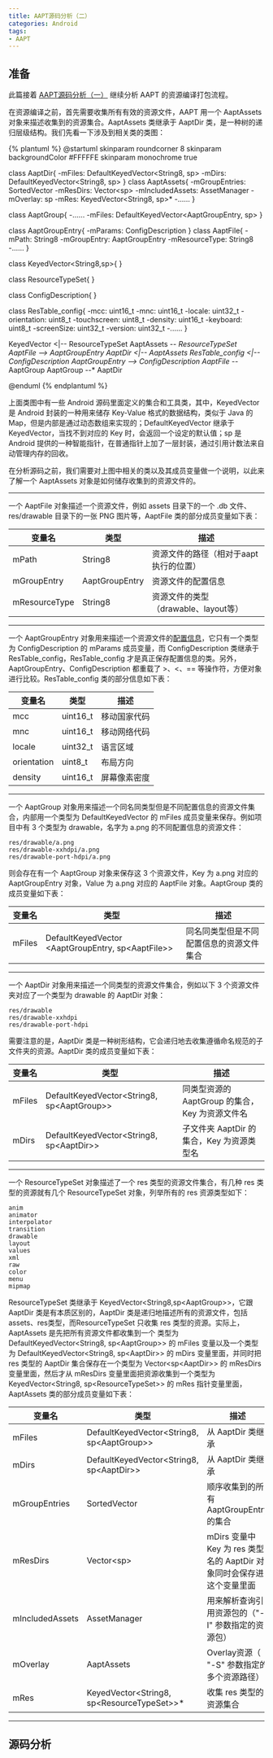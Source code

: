 ```yaml
---
title: AAPT源码分析（二）
categories: Android
tags:
- AAPT
---
```

## 准备
此篇接着 [AAPT源码分析（一）](http://thismj.cn/2019/03/15/aapt-yuan-ma-fen-xi-yi/) 继续分析 AAPT 的资源编译打包流程。

在资源编译之前，首先需要收集所有有效的资源文件，AAPT 用一个 AaptAssets 对象来描述收集到的资源集合。AaptAssets 类继承于 AaptDir 类，是一种树的递归层级结构。我们先看一下涉及到相关类的类图：

{% plantuml %}
@startuml
skinparam roundcorner 8
skinparam backgroundColor #FFFFFE
skinparam monochrome true

class AaptDir{
 -mFiles: DefaultKeyedVector<String8, sp<AaptGroup>>
 -mDirs: DefaultKeyedVector<String8, sp<AaptDir>>
}
class AaptAssets{
 -mGroupEntries: SortedVector<AaptGroupEntry>
 -mResDirs: Vector<sp<AaptDir>>
 -mIncludedAssets: AssetManager
 -mOverlay: sp<AaptAssets>
 -mRes: KeyedVector<String8, sp<ResourceTypeSet>>*
 -......
}

class AaptGroup{
  -......
  -mFiles: DefaultKeyedVector<AaptGroupEntry, sp<AaptFile>>
}

class AaptGroupEntry{
 -mParams: ConfigDescription
}
class AaptFile{
 -mPath: String8
 -mGroupEntry: AaptGroupEntry
 -mResourceType: String8
 -......
}

class KeyedVector<String8,sp<AaptGroup>>{
}

class ResourceTypeSet{
}

class ConfigDescription{
}

class ResTable_config{
 -mcc: uint16_t
 -mnc: uint16_t
 -locale: uint32_t
 -orientation: uint8_t
 -touchscreen: uint8_t
 -density: uint16_t
 -keyboard: uint8_t
 -screenSize: uint32_t
 -version: uint32_t
 -......
}

KeyedVector <|-- ResourceTypeSet
AaptAssets *-- ResourceTypeSet
AaptFile --> AaptGroupEntry
AaptDir <|-- AaptAssets
ResTable_config <|-- ConfigDescription
AaptGroupEntry --> ConfigDescription
AaptFile --* AaptGroup
AaptGroup --* AaptDir

@enduml
{% endplantuml %}

上面类图中有一些 Android 源码里面定义的集合和工具类，其中，KeyedVector 是 Android 封装的一种用来储存 Key-Value 格式的数据结构，类似于 Java 的 Map，但是内部是通过动态数组来实现的；DefaultKeyedVector 继承于 KeyedVector，当找不到对应的 Key 时，会返回一个设定的默认值；sp 是 Android 提供的一种智能指针，在普通指针上加了一层封装，通过引用计数法来自动管理内存的回收。

在分析源码之前，我们需要对上图中相关的类以及其成员变量做一个说明，以此来了解一个 AaptAssets 对象是如何储存收集到的资源文件的。

---
一个 AaptFile 对象描述一个资源文件，例如 assets 目录下的一个 .db 文件、res/drawable 目录下的一张 PNG 图片等，AaptFile 类的部分成员变量如下表：

| 变量名  | 类型 | 描述 |
| --- | --- | --- |
| mPath | String8 | 资源文件的路径（相对于aapt执行的位置）|
| mGroupEntry | AaptGroupEntry | 资源文件的配置信息|
| mResourceType | String8 | 资源文件的类型（drawable、layout等）|
---
一个 AaptGroupEntry 对象用来描述一个资源文件的[配置信息](https://developer.android.com/guide/topics/resources/providing-resources.html#AlternativeResources)，它只有一个类型为 ConfigDescription 的 mParams 成员变量，而 ConfigDescription 类继承于 ResTable_config，ResTable_config 才是真正保存配置信息的类。另外，AaptGroupEntry、ConfigDescription 都重载了 >、<、== 等操作符，方便对象进行比较。ResTable_config 类的部分信息如下表：

| 变量名  | 类型 | 描述 |
| --- | --- | --- |
| mcc | uint16_t | 移动国家代码 |
| mnc | uint16_t | 移动网络代码 |
| locale | uint32_t | 语言区域 |
| orientation | uint8_t | 布局方向 |
| density | uint16_t | 屏幕像素密度 |
---
一个 AaptGroup 对象用来描述一个同名同类型但是不同配置信息的资源文件集合，内部用一个类型为 DefaultKeyedVector 的 mFiles 成员变量来保存。例如项目中有 3 个类型为 drawable，名字为 a.png 的不同配置信息的资源文件：
```
res/drawable/a.png
res/drawable-xxhdpi/a.png
res/drawable-port-hdpi/a.png
``` 
则会存在有一个 AaptGroup 对象来保存这 3 个资源文件，Key 为 a.png 对应的 AaptGroupEntry 对象，Value 为 a.png 对应的 AaptFile 对象。AaptGroup 类的成员变量如下表：

| 变量名  | 类型 | 描述 |
| --- | --- | --- |
| mFiles | DefaultKeyedVector <AaptGroupEntry, sp<AaptFile\>> | 同名同类型但是不同配置信息的资源文件集合 |
---
一个 AaptDir 对象用来描述一个同类型的资源文件集合，例如以下 3 个资源文件夹对应了一个类型为 drawable 的 AaptDir 对象：
```
res/drawable
res/drawable-xxhdpi
res/drawable-port-hdpi
``` 
需要注意的是，AaptDir 类是一种树形结构，它会递归地去收集遵循命名规范的子文件夹的资源。AaptDir 类的成员变量如下表：

| 变量名  | 类型 | 描述 |
| --- | --- | --- |
| mFiles | DefaultKeyedVector<String8, sp<AaptGroup\>> | 同类型资源的 AaptGroup 的集合，Key 为资源文件名 |
| mDirs | DefaultKeyedVector<String8, sp<AaptDir\>> | 子文件夹 AaptDir 的集合，Key 为资源类型名 |
---
一个 ResourceTypeSet 对象描述了一个 res 类型的资源文件集合，有几种 res 类型的资源就有几个 ResourceTypeSet 对象，列举所有的 res 资源类型如下：

```
anim
animator
interpolator
transition
drawable
layout
values
xml
raw
color
menu
mipmap
```
ResourceTypeSet 类继承于 KeyedVector<String8,sp<AaptGroup\>>，它跟 AaptDir  类是有本质区别的，AaptDir 类是递归地描述所有的资源文件，包括 assets、res类型，而ResourceTypeSet 只收集 res 类型的资源。实际上， AaptAssets 是先把所有资源文件都收集到一个 类型为 DefaultKeyedVector<String8, sp<AaptGroup\>> 的 mFiles 变量以及一个类型为 DefaultKeyedVector<String8, sp<AaptDir\>> 的 mDirs 变量里面，并同时把 res 类型的 AaptDir 集合保存在一个类型为 Vector<sp<AaptDir\>> 的 mResDirs 变量里面，然后才从 mResDirs 变量里面把资源收集到一个类型为 KeyedVector<String8, sp<ResourceTypeSet\>> 的 mRes 指针变量里面，AaptAssets 类的部分成员变量如下表：

| 变量名  | 类型 | 描述 |
| --- | --- | --- |
| mFiles | DefaultKeyedVector<String8, sp<AaptGroup\>> | 从 AaptDir 类继承 |
| mDirs | DefaultKeyedVector<String8, sp<AaptDir\>> | 从 AaptDir 类继承 |
| mGroupEntries | SortedVector<AaptGroupEntry> | 顺序收集到的所有 AaptGroupEntry 的集合 |
| mResDirs | Vector<sp<AaptDir>> | mDirs 变量中 Key 为 res 类型名的 AaptDir 对象同时会保存进这个变量里面 |
| mIncludedAssets | AssetManager | 用来解析查询引用资源包的（"-I" 参数指定的资源包）|
| mOverlay | AaptAssets | Overlay资源（ "-S" 参数指定的多个资源路径） |
| mRes | KeyedVector<String8, sp<ResourceTypeSet\>>* | 收集 res 类型的资源集合 |
---

## 源码分析











